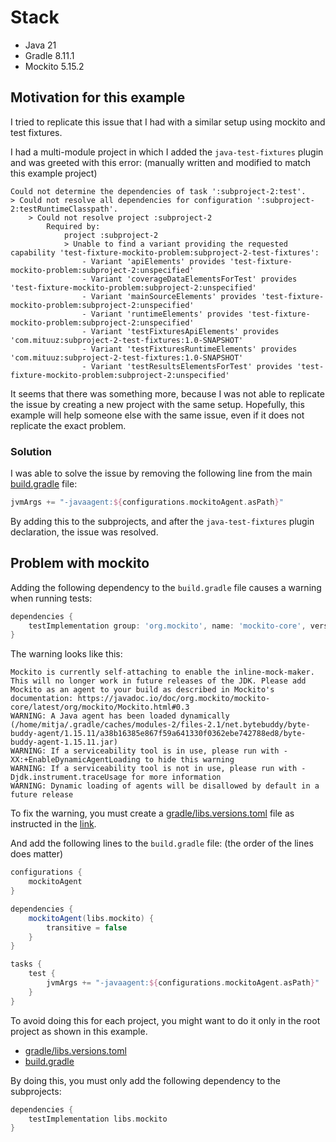 # Stack
- Java 21
- Gradle 8.11.1
- Mockito 5.15.2

## Motivation for this example
I tried to replicate this issue that I had with a similar setup using mockito and test fixtures.

I had a multi-module project in which I added the `java-test-fixtures` plugin and was greeted with this error: 
(manually written and modified to match this example project)
```
Could not determine the dependencies of task ':subproject-2:test'.
> Could not resolve all dependencies for configuration ':subproject-2:testRuntimeClasspath'.
    > Could not resolve project :subproject-2
        Required by:
            project :subproject-2
            > Unable to find a variant providing the requested capability 'test-fixture-mockito-problem:subproject-2-test-fixtures':
                - Variant 'apiElements' provides 'test-fixture-mockito-problem:subproject-2:unspecified'
                - Variant 'coverageDataElementsForTest' provides 'test-fixture-mockito-problem:subproject-2:unspecified'
                - Variant 'mainSourceElements' provides 'test-fixture-mockito-problem:subproject-2:unspecified'
                - Variant 'runtimeElements' provides 'test-fixture-mockito-problem:subproject-2:unspecified'
                - Variant 'testFixturesApiElements' provides 'com.mituuz:subproject-2-test-fixtures:1.0-SNAPSHOT'
                - Variant 'testFixturesRuntimeElements' provides 'com.mituuz:subproject-2-test-fixtures:1.0-SNAPSHOT'
                - Variant 'testResultsElementsForTest' provides 'test-fixture-mockito-problem:subproject-2:unspecified'
```

It seems that there was something more, 
because I was not able to replicate the issue by creating a new project with the same setup.
Hopefully, this example will help someone else with the same issue, even if it does not replicate the exact problem.

### Solution
I was able to solve the issue by removing the following line from the main [build.gradle](build.gradle) file:
```groovy
jvmArgs += "-javaagent:${configurations.mockitoAgent.asPath}"
```

By adding this to the subprojects, and after the `java-test-fixtures` plugin declaration, the issue was resolved.


## Problem with mockito
Adding the following dependency to the `build.gradle` file causes a warning when running tests:
```groovy
dependencies {
    testImplementation group: 'org.mockito', name: 'mockito-core', version: '5.15.2'
}
```

The warning looks like this:
```
Mockito is currently self-attaching to enable the inline-mock-maker. This will no longer work in future releases of the JDK. Please add Mockito as an agent to your build as described in Mockito's documentation: https://javadoc.io/doc/org.mockito/mockito-core/latest/org/mockito/Mockito.html#0.3
WARNING: A Java agent has been loaded dynamically (/home/mitja/.gradle/caches/modules-2/files-2.1/net.bytebuddy/byte-buddy-agent/1.15.11/a38b16385e867f59a641330f0362ebe742788ed8/byte-buddy-agent-1.15.11.jar)
WARNING: If a serviceability tool is in use, please run with -XX:+EnableDynamicAgentLoading to hide this warning
WARNING: If a serviceability tool is not in use, please run with -Djdk.instrument.traceUsage for more information
WARNING: Dynamic loading of agents will be disallowed by default in a future release
```

To fix the warning, you must create a [gradle/libs.versions.toml](gradle/libs.versions.toml) file as instructed in the [link](https://javadoc.io/doc/org.mockito/mockito-core/latest/org/mockito/Mockito.html#0.3).

And add the following lines to the `build.gradle` file: (the order of the lines does matter)
```groovy
configurations {
    mockitoAgent
}

dependencies {
    mockitoAgent(libs.mockito) {
        transitive = false
    }
}

tasks {
    test {
        jvmArgs += "-javaagent:${configurations.mockitoAgent.asPath}"
    }
}
```

To avoid doing this for each project, you might want to do it only in the root project as shown in this example.

- [gradle/libs.versions.toml](gradle/libs.versions.toml)
- [build.gradle](build.gradle)

By doing this, you must only add the following dependency to the subprojects:
```groovy
dependencies {
    testImplementation libs.mockito
}
```

